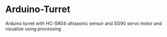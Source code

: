 # Arduino-Turret
Arduino turret with HC-SR04 ultrasonic sensor and SG90 servo motor and visualize using processing
